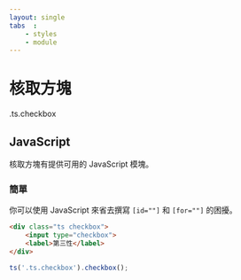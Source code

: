 ```yaml
---
layout: single
tabs  :
    - styles
    - module
---
```


# 核取方塊

.ts.checkbox

## JavaScript

核取方塊有提供可用的 JavaScript 模塊。

### 簡單

你可以使用 JavaScript 來省去撰寫 `[id=""]` 和 `[for=""]` 的困擾。

```html
<div class="ts checkbox">
    <input type="checkbox">
    <label>第三性</label>
</div>
```

```js
ts('.ts.checkbox').checkbox();
```